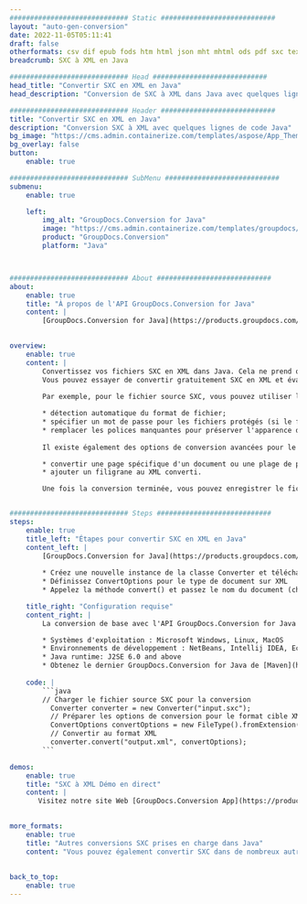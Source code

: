 ```yaml
---
############################# Static ############################
layout: "auto-gen-conversion"
date: 2022-11-05T05:11:41
draft: false
otherformats: csv dif epub fods htm html json mht mhtml ods pdf sxc tex tsv xlam xls xlsb xlsm xlsx xlt xltm xltx xml xps
breadcrumb: SXC à XML en Java

############################# Head ############################
head_title: "Convertir SXC en XML en Java"
head_description: "Conversion de SXC à XML dans Java avec quelques lignes de code. Convertissez plus de 160 formats de fichiers à l'aide de l'API de conversion de documents GroupDocs pour Java"

############################# Header ############################
title: "Convertir SXC en XML en Java"
description: "Conversion SXC à XML avec quelques lignes de code Java"
bg_image: "https://cms.admin.containerize.com/templates/aspose/App_Themes/V3/images/bg/header1.png"
bg_overlay: false
button:
    enable: true

############################# SubMenu ############################
submenu:
    enable: true

    left:
        img_alt: "GroupDocs.Conversion for Java"
        image: "https://cms.admin.containerize.com/templates/groupdocs/images/product-logos/90x90-noborder/groupdocs-conversion-java.png"
        product: "GroupDocs.Conversion"
        platform: "Java"



############################# About ############################
about:
    enable: true
    title: "À propos de l'API GroupDocs.Conversion for Java"
    content: |
        [GroupDocs.Conversion for Java](https://products.groupdocs.com/conversion/java/) est une API de conversion de format de fichier avancée pour la conversion entre les formats d'image et de document populaires tels que Microsoft Office, OpenDocument, PDF, HTML, e-mail, CAO. et bien plus encore avec seulement quelques lignes de code. L'API native détecte automatiquement les formats des documents originaux et propose de nombreuses options de personnalisation des documents convertis. Outre la fonction d'extraction d'informations d'un document, il prend également en charge la mise en cache des résultats de conversion sur le disque local par défaut. Cependant, tout type de stockage de cache peut être pris en charge en implémentant les interfaces appropriées - Amazon S3, Dropbox, Google Drive, Windows Azure, Reddis ou tout autre.
    

overview:
    enable: true
    content: |
        Convertissez vos fichiers SXC en XML dans Java. Cela ne prend que quelques lignes de code Java sur n'importe quelle plate-forme de votre choix, telle que Windows, Linux, macOS.
        Vous pouvez essayer de convertir gratuitement SXC en XML et évaluer la qualité des résultats de conversion. En plus des scripts de conversion de fichiers simples, vous pouvez essayer des options plus sophistiquées pour charger le fichier source SXC et stocker la sortie XML. 
        
        Par exemple, pour le fichier source SXC, vous pouvez utiliser les options de chargement suivantes :

        * détection automatique du format de fichier;
        * spécifier un mot de passe pour les fichiers protégés (si le format de fichier le prend en charge);
        * remplacer les polices manquantes pour préserver l'apparence du document.
        
        Il existe également des options de conversion avancées pour le fichier XML :

        * convertir une page spécifique d'un document ou une plage de pages;
        * ajouter un filigrane au XML converti.

        Une fois la conversion terminée, vous pouvez enregistrer le fichier XML dans votre chemin de fichier local ou dans un stockage tiers tel que FTP, Amazon S3, Google Drive, Dropbox, etc. Veuillez noter - pour convertir SXC à XML, vous n'avez pas besoin d'installer de logiciel supplémentaire, tel que MS Office, Open Office, Adobe Acrobat Reader, etc.


############################# Steps ############################
steps:
    enable: true
    title_left: "Étapes pour convertir SXC en XML en Java"
    content_left: |
        [GroupDocs.Conversion for Java](https://products.groupdocs.com/conversion/java/) permet aux développeurs de convertir facilement le fichier SXC en XML avec quelques lignes de code.
        
        * Créez une nouvelle instance de la classe Converter et téléchargez le fichier SXC avec le chemin complet
        * Définissez ConvertOptions pour le type de document sur XML
        * Appelez la méthode convert() et passez le nom du document (chemin complet) et le format (XML) en tant que paramètre

    title_right: "Configuration requise"
    content_right: |
        La conversion de base avec l'API GroupDocs.Conversion for Java peut être effectuée avec seulement quelques lignes de code. Nos API sont prises en charge sur toutes les principales plates-formes et systèmes d'exploitation. Avant d'exécuter le code ci-dessous, assurez-vous que les prérequis suivants sont installés sur votre système.

        * Systèmes d'exploitation : Microsoft Windows, Linux, MacOS
        * Environnements de développement : NetBeans, Intellij IDEA, Eclipse, etc.
        * Java runtime: J2SE 6.0 and above
        * Obtenez le dernier GroupDocs.Conversion for Java de [Maven](https://repository.groupdocs.com/webapp/#/artifacts/browse/tree/General/repo/com/groupdocs/groupdocs-conversion)
         
    code: |
        ```java    
        // Charger le fichier source SXC pour la conversion
          Converter converter = new Converter("input.sxc");
          // Préparer les options de conversion pour le format cible XML
          ConvertOptions convertOptions = new FileType().fromExtension("xml").getConvertOptions();
          // Convertir au format XML
          converter.convert("output.xml", convertOptions);
        ```

demos:
    enable: true
    title: "SXC à XML Démo en direct"
    content: |
       Visitez notre site Web [GroupDocs.Conversion App](https://products.groupdocs.app/conversion/family) et essayez la conversion SXC à XML maintenant. La démo gratuite présente les avantages suivants
          

more_formats:
    enable: true
    title: "Autres conversions SXC prises en charge dans Java"
    content: "Vous pouvez également convertir SXC dans de nombreux autres formats de fichiers. Veuillez consulter la liste ci-dessous."
       
       
back_to_top:
    enable: true
---
```

